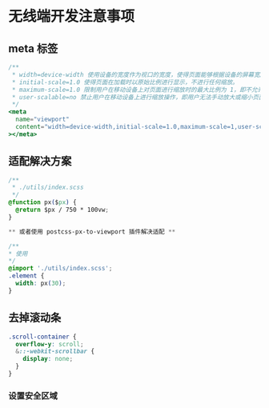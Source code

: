 # 无线端开发注意事项

## meta 标签

```jsx title="设置视口（Viewport）"
/**
 * width=device-width 使用设备的宽度作为视口的宽度，使得页面能够根据设备的屏幕宽度进行自适应布局。
 * initial-scale=1.0 使得页面在加载时以原始比例进行显示，不进行任何缩放。
 * maximum-scale=1.0 限制用户在移动设备上对页面进行缩放时的最大比例为 1，即不允许放大页面内容。
 * user-scalable=no 禁止用户在移动设备上进行缩放操作，即用户无法手动放大或缩小页面。
 */
<meta
  name="viewport"
  content="width=device-width,initial-scale=1.0,maximum-scale=1,user-scalable=no"
></meta>
```

## 适配解决方案

```css
/**
 * ./utils/index.scss
 */
@function px($px) {
  @return $px / 750 * 100vw;
}

** 或者使用 postcss-px-to-viewport 插件解决适配 **

/**
* 使用
*/
@import './utils/index.scss';
.element {
  width: px(30);
}
```

## 去掉滚动条

```css
.scroll-container {
  overflow-y: scroll;
  &::-webkit-scrollbar {
    display: none;
  }
}
```

### 设置安全区域

